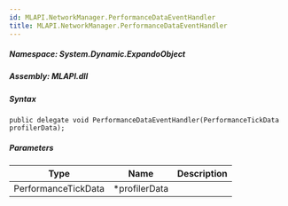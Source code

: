 ```yaml
---  
id: MLAPI.NetworkManager.PerformanceDataEventHandler  
title: MLAPI.NetworkManager.PerformanceDataEventHandler
---
```


<div class="markdown level0 summary">

</div>

<div class="markdown level0 conceptual">

</div>

##### **Namespace**: System.Dynamic.ExpandoObject

##### **Assembly**: MLAPI.dll

##### Syntax

    public delegate void PerformanceDataEventHandler(PerformanceTickData profilerData);

##### Parameters

| Type                | Name           | Description |
|---------------------|----------------|-------------|
| PerformanceTickData | \*profilerData |             |
